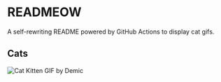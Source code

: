 # READMEOW

A self-rewriting README powered by GitHub Actions to display cat gifs.

## Cats

![Cat Kitten GIF by Demic](https://media4.giphy.com/media/v1.Y2lkPTlhY2QwMmRhZXI5cjc3ZWV2N3dzZ3JpMTNxbWNrZnZ3Mjh0anF2b2h2d3hxdGpvOSZlcD12MV9naWZzX3NlYXJjaCZjdD1n/3oriO0OEd9QIDdllqo/200.gif)
